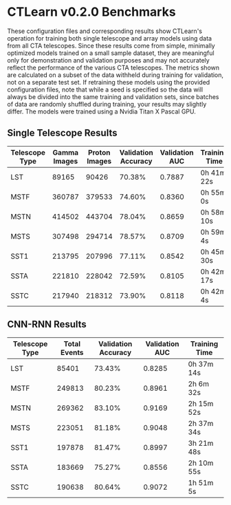 # CTLearn v0.2.0 Benchmarks

These configuration files and corresponding results show CTLearn's operation for training both single telescope and array models using data from all CTA telescopes. Since these results come from simple, minimally optimized models trained on a small sample dataset, they are meaningful only for demonstration and validation purposes and may not accurately reflect the performance of the various CTA telescopes. The metrics shown are calculated on a subset of the data withheld during training for validation, not on a separate test set. If retraining these models using the provided configuration files, note that while a seed is specified so the data will always be divided into the same training and validation sets, since batches of data are randomly shuffled during training, your results may slightly differ. The models were trained using a Nvidia Titan X Pascal GPU. 

## Single Telescope Results

Telescope Type | Gamma Images | Proton Images | Validation Accuracy | Validation AUC | Training Time
---|---|---|---|---|---
LST|89165|90426|70.38%|0.7887|0h 41m 22s
MSTF|360787|379533|74.60%|0.8360|0h 55m 0s
MSTN|414502|443704|78.04%|0.8659|0h 58m 10s
MSTS|307498|294714|78.57%|0.8709|0h 59m 4s
SST1|213795|207996|77.11%|0.8542|0h 45m 30s
SSTA|221810|228042|72.59%|0.8105|0h 42m 17s
SSTC|217940|218312|73.90%|0.8118|0h 42m 4s

## CNN-RNN Results

Telescope Type | Total Events | Validation Accuracy | Validation AUC | Training Time
---|---|---|---|---
LST|85401|73.43%|0.8285|0h 37m 14s
MSTF|249813|80.23%|0.8961|2h 6m 32s
MSTN|269362|83.10%|0.9169|2h 15m 52s
MSTS|223051|81.18%|0.9048|2h 37m 34s
SST1|197878|81.47%|0.8997|3h 21m 48s
SSTA|183669|75.27%|0.8556|2h 10m 55s
SSTC|190638|80.64%|0.9072|1h 51m 5s
